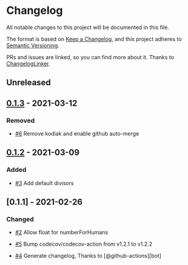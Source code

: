 # Changelog
All notable changes to this project will be documented in this file.

The format is based on [Keep a Changelog](https://keepachangelog.com/en/1.0.0/),
and this project adheres to [Semantic Versioning](https://semver.org/spec/v2.0.0.html).

PRs and issues are linked, so you can find more about it. Thanks to [ChangelogLinker](https://github.com/Symplify/ChangelogLinker).

<!-- changelog-linker -->

## Unreleased

## [0.1.3] - 2021-03-12

### Removed

- [#6] Remove kodiak and enable github auto-merge

## [0.1.2] - 2021-03-09

### Added

- [#3] Add default divisors

## [0.1.1] - 2021-02-26

### Changed

- [#2] Allow float for numberForHumans

- [#5] Bump codecov/codecov-action from v1.2.1 to v1.2.2
- [#4] Generate changelog, Thanks to [@github-actions][bot]

[#5]: https://github.com/laravel-interaction/support/pull/5
[#4]: https://github.com/laravel-interaction/support/pull/4
[#3]: https://github.com/laravel-interaction/support/pull/3
[#2]: https://github.com/laravel-interaction/support/pull/2
[@github-actions]: https://github.com/github-actions
[0.1.2]: https://github.com/laravel-interaction/support/compare/0.1.1...0.1.2
[#6]: https://github.com/laravel-interaction/support/pull/6
[0.1.3]: https://github.com/laravel-interaction/support/compare/0.1.2...0.1.3
